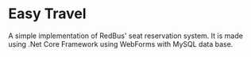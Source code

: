 # Easy Travel
A simple implementation of RedBus' seat reservation system.
It is made using .Net Core Framework using WebForms with MySQL data base.

